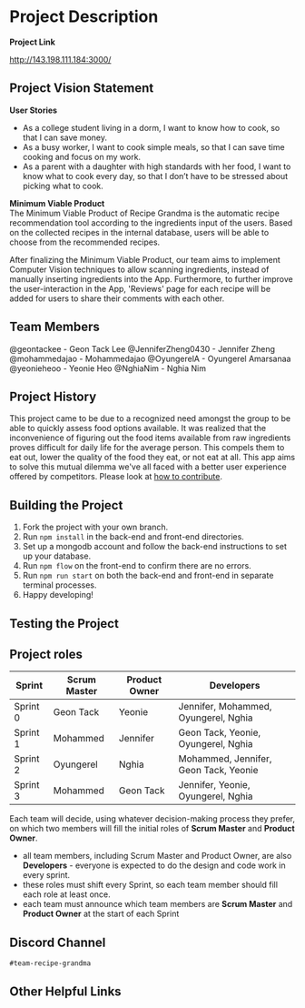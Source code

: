 # Project Description
**Project Link**

http://143.198.111.184:3000/

## Project Vision Statement
**User Stories**
- As a college student living in a dorm, I want to know how to cook, so that I can save money.
- As a busy worker, I want to cook simple meals, so that I can save time cooking and focus on my work. 
- As a parent with a daughter with high standards with her food, I want to know what to cook every day, so that I don’t have to be stressed about picking what to cook. 

**Minimum Viable Product**  
The Minimum Viable Product of Recipe Grandma is the automatic recipe recommendation tool according to the ingredients input of the users. Based on the collected recipes in the internal database, users will be able to choose from the recommended recipes. 

After finalizing the Minimum Viable Product, our team aims to implement Computer Vision techniques to allow scanning ingredients, instead of manually inserting ingredients into the App. Furthermore, to further improve the user-interaction in the App, 'Reviews' page for each recipe will be added for users to share their comments with each other. 

## Team Members
@geontackee	- Geon Tack Lee
@JenniferZheng0430 - Jennifer Zheng
@mohammedajao - Mohammedajao
@OyungerelA	- Oyungerel Amarsanaa
@yeonieheoo	- Yeonie Heo
@NghiaNim - Nghia Nim

## Project History
This project came to be due to a recognized need amongst the group to be able to quickly assess food options available. It was realized that the inconvenience of figuring out the food items available from raw ingredients proves difficult for daily life for the average person. This compels them to eat out, lower the quality of the food they eat, or not eat at all. This app aims to solve this mutual dilemma we've all faced with a better user experience offered by competitors. Please look at [how to contribute](https://github.com/agiledev-students-fall2022/final-project-team-recipe-grandma/blob/master/CONTRIBUTING.md).

## Building the Project
1. Fork the project with your own branch.
2. Run `npm install` in the back-end and front-end directories.
3. Set up a mongodb account and follow the back-end instructions to set up your database.
4. Run `npm flow` on the front-end to confirm there are no errors.
5. Run `npm run start` on both the back-end and front-end in separate terminal processes.
6. Happy developing!

## Testing the Project


## Project roles

| Sprint | Scrum Master | Product Owner | Developers |
| ---- | ------------ | ------------- | ---------- |
| Sprint 0 |Geon Tack|Yeonie|Jennifer, Mohammed, Oyungerel, Nghia|
| Sprint 1 |Mohammed|Jennifer|Geon Tack, Yeonie, Oyungerel, Nghia|
| Sprint 2 |Oyungerel|Nghia|Mohammed, Jennifer, Geon Tack, Yeonie|
| Sprint 3 |Mohammed|Geon Tack|Jennifer, Yeonie, Oyungerel, Nghia|

Each team will decide, using whatever decision-making process they prefer, on which two members will fill the initial roles of **Scrum Master** and **Product Owner**.

- all team members, including Scrum Master and Product Owner, are also **Developers** - everyone is expected to do the design and code work in every sprint.
- these roles must shift every Sprint, so each team member should fill each role at least once.
- each team must announce which team members are **Scrum Master** and **Product Owner** at the start of each Sprint

## Discord Channel
`#team-recipe-grandma`

## Other Helpful Links
